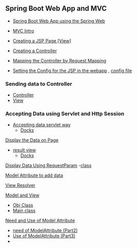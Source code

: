 #
## Spring Boot Web App and MVC

- [ Spring Boot Web App using the Spring Web](src/main/java/com/jspring6/springbootwebapp1/SpringBootWebApp1Application.java)

- [ MVC Intro ](/ServletWebsite/Docks/IntroToMVC.md)

- [ Creating a JSP Page [View] ](src/main/webapp/index.jsp)

- [ Creating a Controller ](src/main/java/com/jspring6/springbootwebapp1/HomeController.java)

- [Mapping the Controller by Request Mapping ](src/main/java/com/jspring6/springbootwebapp1/HomeController.java)

- [Setting the Config for the JSP in the webapp](src/main/resources/application.properties) , [config file ](src/main/java/com/jspring6/springbootwebapp1/config/WebConfig.java) 

### Sending data to Controller
- [Controller](src/main/java/com/jspring6/springbootwebapp1/HomeController.java)
- [View](src/main/webapp/WEB-INF/views/index.jsp)

### Accepting Data using Servlet and Http Session

- [Accepting data servlet way](src/main/java/com/jspring6/springbootwebapp1/HomeController.java)
  - [Docks](Docks/ControllerReqRes.md)

[Display the Data on Page](/src/main/java/com/jspring6/springbootwebapp1/HomeController.java)
- [result view](src/main/webapp/WEB-INF/views/result.jsp)
  - [Docks](Docks/DisplayData_session.md)

[Display Data Using RequestParam](Docks/RequestParam.md)
  -[class](src/main/java/com/jspring6/springbootwebapp1/HomeController.java)
  
[Model Attribute to add data](Docks/Modelattribute.md)

[View Resolver](Docks/ViewResolver.md)

[Model and View ](Docks/ModelandView.md)
  - [Obj Class ](src/main/java/com/jspring6/springbootwebapp1/MyInfo.java)
  - [ Main class](src/main/java/com/jspring6/springbootwebapp1/HomeController.java)


[Need and Use of Model Attribute](Docks/Need_and_UseModelAttribute.md)
  - [need of ModelAttribute (Part2) ](Docks/Need_and_UseModelAttribute.md)
  - [Use of ModelAttribute  (Part3) ](Docks/Need_and_UseModelAttribute.md)
- 
